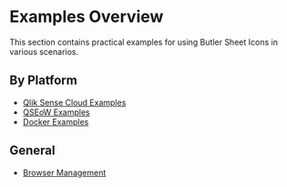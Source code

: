 # Examples Overview

This section contains practical examples for using Butler Sheet Icons in various scenarios.

## By Platform

- [Qlik Sense Cloud Examples](/examples/qscloud)
- [QSEoW Examples](/examples/qseow)
- [Docker Examples](/examples/docker)

## General

- [Browser Management](/examples/browser-management)
